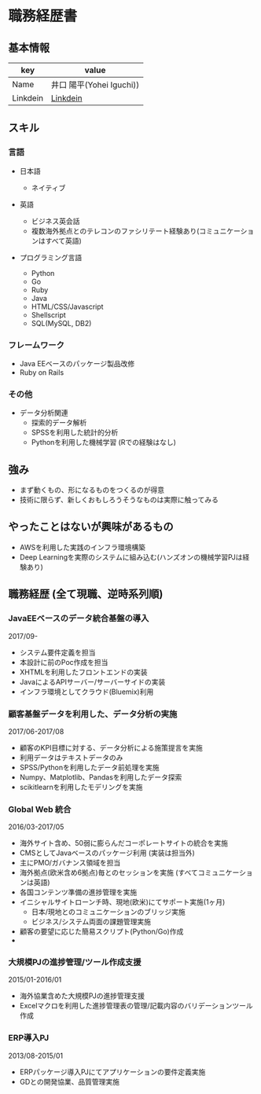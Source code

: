# 職務経歴書

## 基本情報

|key|value|
|---|-----|
|Name|井口 陽平(Yohei Iguchi))|
|Linkdein|[Linkdein](https://www.linkedin.com/in/yohei-iguchi-38ab1b2a/)|

## スキル

### 言語

- 日本語
  - ネイティブ
- 英語
  - ビジネス英会話
  - 複数海外拠点とのテレコンのファシリテート経験あり(コミュニケーションはすべて英語)

- プログラミング言語
  - Python
  - Go
  - Ruby
  - Java
  - HTML/CSS/Javascript
  - Shellscript
  - SQL(MySQL, DB2)

### フレームワーク

- Java EEベースのパッケージ製品改修
- Ruby on Rails

### その他

- データ分析関連
  - 探索的データ解析
  - SPSSを利用した統計的分析
  - Pythonを利用した機械学習 (Rでの経験はなし)

## 強み

- まず動くもの、形になるものをつくるのが得意
- 技術に限らず、新しくおもしろうそうなものは実際に触ってみる

## やったことはないが興味があるもの

- AWSを利用した実践のインフラ環境構築
- Deep Learningを実際のシステムに組み込む(ハンズオンの機械学習PJは経験あり)

## 職務経歴 (全て現職、逆時系列順)

### JavaEEベースのデータ統合基盤の導入
2017/09-
- システム要件定義を担当
- 本設計に前のPoc作成を担当
- XHTMLを利用したフロントエンドの実装
- JavaによるAPIサーバー/サーバーサイドの実装
- インフラ環境としてクラウド(Bluemix)利用

### 顧客基盤データを利用した、データ分析の実施
2017/06-2017/08
- 顧客のKPI目標に対する、データ分析による施策提言を実施
- 利用データはテキストデータのみ
- SPSS/Pythonを利用したデータ前処理を実施
- Numpy、Matplotlib、Pandasを利用したデータ探索
- scikitlearnを利用したモデリングを実施

### Global Web 統合
2016/03-2017/05
- 海外サイト含め、50弱に膨らんだコーポレートサイトの統合を実施
- CMSとしてJavaベースのパッケージ利用 (実装は担当外)
- 主にPMO/ガバナンス領域を担当
- 海外拠点(欧米含め6拠点)毎とのセッションを実施 (すべてコミュニケーションは英語)
- 各国コンテンツ準備の進捗管理を実施
- イニシャルサイトローンチ時、現地(欧米)にてサポート実施(1ヶ月)
    - 日本/現地とのコミュニケーションのブリッジ実施
    - ビジネス/システム両面の課題管理実施
- 顧客の要望に応じた簡易スクリプト(Python/Go)作成
-
### 大規模PJの進捗管理/ツール作成支援
2015/01-2016/01
- 海外協業含めた大規模PJの進捗管理支援
- Excelマクロを利用した進捗管理表の管理/記載内容のバリデーションツール作成

### ERP導入PJ
2013/08-2015/01
- ERPパッケージ導入PJにてアプリケーションの要件定義実施
- GDとの開発協業、品質管理実施
